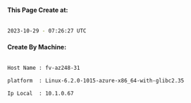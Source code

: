 
   
#### This Page Create at:

```bash

2023-10-29 - 07:26:27 UTC

```

#### Create By Machine:

```bash

Host Name : fv-az248-31

platform  : Linux-6.2.0-1015-azure-x86_64-with-glibc2.35

Ip Local  : 10.1.0.67

```

